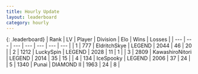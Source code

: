 ```yaml
---
title: Hourly Update
layout: leaderboard
category: hourly
---
```


{: .leaderboard}
| Rank | LV | Player | Division | Elo | Wins | Losses |
| --- | --- | --- | --- | --- | --- | --- |
| <span data-change="0">1</span> | 777 | <span title="ID: 174926">EldritchSkye</span> | LEGEND | <span data-change="0">2044</span> | <span data-change="0">46</span> | <span data-change="0">20</span> |
| <span data-change="0">2</span> | 1212 | <span title="ID: 498412">LuckySpin</span> | LEGEND | <span data-change="-5">2028</span> | <span data-change="1">11</span> | <span data-change="1">1</span> |
| <span data-change="0">3</span> | 2809 | <span title="ID: 164871">KawashiroNitori</span> | LEGEND | <span data-change="0">2014</span> | <span data-change="0">35</span> | <span data-change="0">15</span> |
| <span data-change="5">4</span> | 134 | <span title="ID: 527591">IceSpooky</span> | LEGEND | <span data-change="62">2006</span> | <span data-change="6">37</span> | <span data-change="0">24</span> |
| <span data-change="-1">5</span> | 1340 | <span title="ID: 361226">Punai</span> | DIAMOND II | <span data-change="0">1963</span> | <span data-change="0">24</span> | <span data-change="0">8</span> |